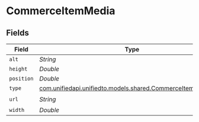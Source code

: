 # CommerceItemMedia


## Fields

| Field                                                                                                        | Type                                                                                                         | Required                                                                                                     | Description                                                                                                  |
| ------------------------------------------------------------------------------------------------------------ | ------------------------------------------------------------------------------------------------------------ | ------------------------------------------------------------------------------------------------------------ | ------------------------------------------------------------------------------------------------------------ |
| `alt`                                                                                                        | *String*                                                                                                     | :heavy_minus_sign:                                                                                           | N/A                                                                                                          |
| `height`                                                                                                     | *Double*                                                                                                     | :heavy_minus_sign:                                                                                           | N/A                                                                                                          |
| `position`                                                                                                   | *Double*                                                                                                     | :heavy_minus_sign:                                                                                           | N/A                                                                                                          |
| `type`                                                                                                       | [com.unifiedapi.unifiedto.models.shared.CommerceItemMediaType](../../models/shared/CommerceItemMediaType.md) | :heavy_minus_sign:                                                                                           | N/A                                                                                                          |
| `url`                                                                                                        | *String*                                                                                                     | :heavy_check_mark:                                                                                           | N/A                                                                                                          |
| `width`                                                                                                      | *Double*                                                                                                     | :heavy_minus_sign:                                                                                           | N/A                                                                                                          |